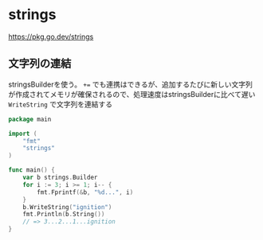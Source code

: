 # strings

https://pkg.go.dev/strings

## 文字列の連結

stringsBuilderを使う。 `+=` でも連携はできるが、追加するたびに新しい文字列が作成されてメモリが確保されるので、処理速度はstringsBuilderに比べて遅い
`WriteString` で文字列を連結する

```go
package main

import (
	"fmt"
	"strings"
)

func main() {
	var b strings.Builder
	for i := 3; i >= 1; i-- {
		fmt.Fprintf(&b, "%d...", i)
	}
	b.WriteString("ignition")
	fmt.Println(b.String())
    // => 3...2...1...ignition
}
```
